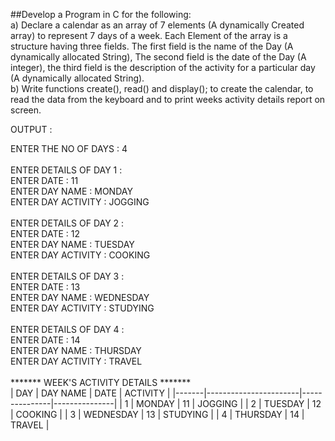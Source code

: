  ##Develop a Program in C for the following:<br> 
a) Declare a calendar as an array of 7 elements (A dynamically Created array) to represent 
7 days of a week. Each Element of the array is a structure having three fields. The first 
field is the name of the Day (A dynamically allocated String), The second field is the 
date of the Day (A integer), the third field is the description of the activity for a 
particular day (A dynamically allocated String). <br>
b) Write functions create(), read() and display(); to create the calendar, to read the data 
from the keyboard and to print weeks activity details report on screen.<br>

OUTPUT :
 
 ENTER THE NO OF DAYS : 4 <br><br>
 ENTER DETAILS OF DAY 1 :<br>
 ENTER DATE : 11<br>
 ENTER DAY NAME : MONDAY<br>
 ENTER DAY ACTIVITY : JOGGING<br><br>
 ENTER DETAILS OF DAY 2 :<br>
 ENTER DATE : 12<br>
 ENTER DAY NAME : TUESDAY<br>
 ENTER DAY ACTIVITY : COOKING<br><br>
 ENTER DETAILS OF DAY 3 :<br>
 ENTER DATE : 13<br>
 ENTER DAY NAME : WEDNESDAY<br>
 ENTER DAY ACTIVITY : STUDYING<br><br>
 ENTER DETAILS OF DAY 4 :<br>
 ENTER DATE : 14<br>
 ENTER DAY NAME : THURSDAY<br>
 ENTER DAY ACTIVITY : TRAVEL<br>
<br>
        ******* WEEK'S ACTIVITY DETAILS *******<br>
|   DAY |       DAY NAME        |       DATE    | ACTIVITY      |
|-------|-----------------------|---------------|---------------|
|   1   |       MONDAY          |       11      | JOGGING       |
|   2   |       TUESDAY         |       12      | COOKING       |
|   3   |       WEDNESDAY       |       13      | STUDYING      |
|   4   |       THURSDAY        |       14      | TRAVEL        |

